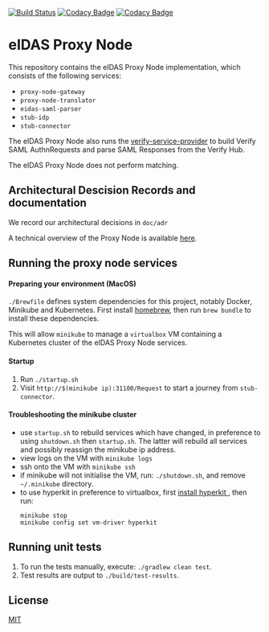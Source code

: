 [![Build Status](https://travis-ci.com/alphagov/verify-proxy-node.svg?branch=master)](https://travis-ci.com/alphagov/verify-proxy-node)
[![Codacy Badge](https://api.codacy.com/project/badge/Grade/a24b4d2c6a834006a3c06fb8d7c47164)](https://www.codacy.com/app/alphagov/verify-proxy-node?utm_source=github.com&amp;utm_medium=referral&amp;utm_content=alphagov/verify-proxy-node&amp;utm_campaign=Badge_Grade)
[![Codacy Badge](https://api.codacy.com/project/badge/Coverage/a24b4d2c6a834006a3c06fb8d7c47164)](https://www.codacy.com/app/alphagov/verify-proxy-node?utm_source=github.com&utm_medium=referral&utm_content=alphagov/verify-proxy-node&utm_campaign=Badge_Coverage)

# eIDAS Proxy Node

This repository contains the eIDAS Proxy Node implementation, which consists of the following services:

* `proxy-node-gateway`
* `proxy-node-translator`
* `eidas-saml-parser`
* `stub-idp`
* `stub-connector`

The eIDAS Proxy Node also runs the [verify-service-provider](https://github.com/alphagov/verify-service-provider) to build Verify SAML AuthnRequests and parse SAML Responses from the Verify Hub.

The eIDAS Proxy Node does not perform matching.

## Architectural Descision Records and documentation

We record our architectural decisions in `doc/adr`

A technical overview of the Proxy Node is available [here](doc/overview.md).

## Running the proxy node services

#### Preparing your environment (MacOS)
`./Brewfile` defines system dependencies for this project, notably Docker, Minikube and Kubernetes.
First install [homebrew](https://brew.sh/), then run
`brew bundle` 
to install these dependencies.

This will allow `minikube` to manage a `virtualbox` 
VM containing a Kubernetes cluster of the eIDAS Proxy Node services.

#### Startup
1. Run `./startup.sh`
1. Visit `http://$(minikube ip):31100/Request` to start a journey from `stub-connector`.

#### Troubleshooting the minikube cluster
* use `startup.sh` to rebuild services which have changed, in preference to using `shutdown.sh` then `startup.sh`.
The latter will rebuild all services and possibly reassign the minikube ip address.
* view logs on the VM with `minikube logs`
* ssh onto the VM with `minikube ssh`
* if minikube will not initialise the VM, run: `./shutdown.sh`, and remove `~/.minikube` directory.
* to use hyperkit in preference to virtualbox, first [install hyperkit ](https://github.com/kubernetes/minikube/blob/master/docs/drivers.md#hyperkit-driver), then run:
    ```
    minikube stop
    minikube config set vm-driver hyperkit
    ```

## Running unit tests

1. To run the tests manually, execute: `./gradlew clean test`.
1. Test results are output to `./build/test-results`.  

## License

[MIT](https://github.com/alphagov/verify-proxy-node/blob/master/LICENCE)
